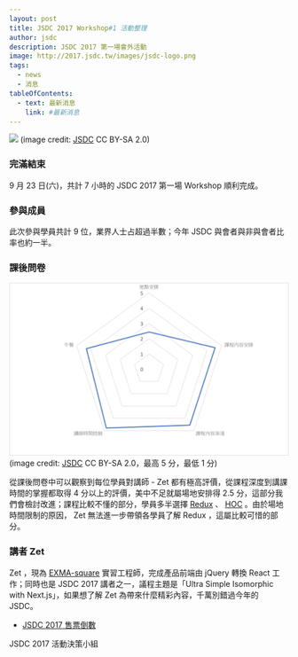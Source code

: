 ```yaml
---
layout: post
title: JSDC 2017 Workshop#1 活動整理
author: jsdc
description: JSDC 2017 第一場會外活動
image: http://2017.jsdc.tw/images/jsdc-logo.png
tags:
  - news
  - 消息
tableOfContents:
  - text: 最新消息
    link: #最新消息
---
```


![](http://2017.jsdc.tw/images/jsdc-logo.png)
(image credit: [JSDC](http://jsdc.tw) CC BY-SA 2.0)

### 完滿結束

9 月 23 日(六)，共計 7 小時的 JSDC 2017 第一場 Workshop 順利完成。

### 參與成員

此次參與學員共計 9 位，業界人士占超過半數；今年 JSDC 與會者與非與會者比率也約一半。


### 課後問卷

![](/src/images/post/20170923_JSDC2017_workshop_1.png)
(image credit: [JSDC](http://jsdc.tw) CC BY-SA 2.0，最高 5 分，最低 1 分)

從課後問卷中可以觀察到每位學員對講師 - Zet 都有極高評價，從課程深度到講課時間的掌握都取得 4 分以上的評價，美中不足就屬場地安排得 2.5 分，這部分我們會檢討改進；課程比較不懂的部分，學員多半選擇 [Redux](https://github.com/reactjs/redux) 、 [HOC](https://facebook.github.io/react/docs/higher-order-components.html) 。由於場地時間限制的原因， Zet 無法進一步帶領各學員了解 Redux ，這屬比較可惜的部分。

### 講者 Zet

Zet ，現為 [EXMA-square](http://exma-square.co/) 實習工程師，完成產品前端由 jQuery 轉換 React 工作；同時也是 JSDC 2017 講者之一，議程主題是「Ultra Simple Isomorphic with Next.js」，如果想了解 Zet 為帶來什麼精彩內容，千萬別錯過今年的 JSDC。

- [JSDC 2017 售票倒數](https://jsdc-tw.kktix.cc/events/jsdc2017)


JSDC 2017 活動決策小組
